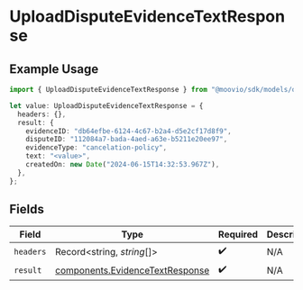 # UploadDisputeEvidenceTextResponse

## Example Usage

```typescript
import { UploadDisputeEvidenceTextResponse } from "@moovio/sdk/models/operations";

let value: UploadDisputeEvidenceTextResponse = {
  headers: {},
  result: {
    evidenceID: "db64efbe-6124-4c67-b2a4-d5e2cf17d8f9",
    disputeID: "112084a7-bada-4aed-a63e-b5211e20ee97",
    evidenceType: "cancelation-policy",
    text: "<value>",
    createdOn: new Date("2024-06-15T14:32:53.967Z"),
  },
};
```

## Fields

| Field                                                                              | Type                                                                               | Required                                                                           | Description                                                                        |
| ---------------------------------------------------------------------------------- | ---------------------------------------------------------------------------------- | ---------------------------------------------------------------------------------- | ---------------------------------------------------------------------------------- |
| `headers`                                                                          | Record<string, *string*[]>                                                         | :heavy_check_mark:                                                                 | N/A                                                                                |
| `result`                                                                           | [components.EvidenceTextResponse](../../models/components/evidencetextresponse.md) | :heavy_check_mark:                                                                 | N/A                                                                                |